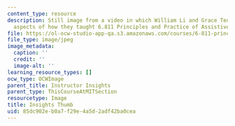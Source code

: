 ```yaml
---
content_type: resource
description: Still image from a video in which William Li and Grace Teo describe various
  aspects of how they taught 6.811 Principles and Practice of Assistive Technology.
file: https://ol-ocw-studio-app-qa.s3.amazonaws.com/courses/6-811-principles-and-practice-of-assistive-technology-fall-2014/85dc902eb0a7f29e4a5d2adf42ba0cea_insights_thumb.jpg
file_type: image/jpeg
image_metadata:
  caption: ''
  credit: ''
  image-alt: ''
learning_resource_types: []
ocw_type: OCWImage
parent_title: Instructor Insights
parent_type: ThisCourseAtMITSection
resourcetype: Image
title: Insights Thumb
uid: 85dc902e-b0a7-f29e-4a5d-2adf42ba0cea
---
```

